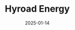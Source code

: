 ---  
layout: startup_page  
title: "Hyroad Energy"  
id: "hyroadenergy.com"  
permalink: "/hyroadenergyhyroadenergy.com01142025/"  
website: "https://www.hyroadenergy.com/"  
funding_round: "Grant"  
funding_amount: ""  
investors: "Texas Commission on Environmental Quality"  
about: "Hyroad Energy provides a trucking-as-a-service solution using zero-emission Class 8 hydrogen fuel cell trucks. Their pay-per-mile model eliminates upfront costs for fleet owners, focusing on sustainable transportation solutions. They offer complete maintenance support and a strategic fueling infrastructure network."  
markets: "Transportation, Hydrogen Fuel Cell Technology, Logistics, Supply Chain and Storage"  
hq: "Austin, Texas, United States"  
founded_year: "2023"  
linkedin: "https://www.linkedin.com/company/hyroad-energy"  
twitter: "https://twitter.com/thehyroadway"  
instagram: ""  
facebook: ""  
crunchbase: ""  
pitchbook: "https://pitchbook.com/profiles/company/638629-57"  

date_display: "14-Jan-2025"  
date: "2025-01-14"

# SEO Optimization  
meta_title: "Hyroad Energy - Grant"  
meta_description: "Hyroad Energy, Hyroad Energy provides a trucking-as-a-service solution using zero-emission Class 8 hydrogen fuel cell trucks. Their pay-per-mile model eliminates upf..."  
meta_keywords: "Hyroad Energy, Transportation, Hydrogen Fuel Cell Technology, Logistics, Supply Chain and Storage, Grant funding"  
canonical_url: "https://startup.projectstartups.com/hyroadenergyhyroadenergy.com01142025/"  
---